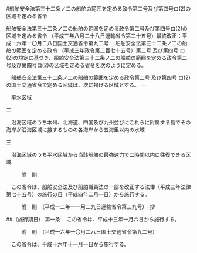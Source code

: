 #船舶安全法第三十二条ノ二の船舶の範囲を定める政令第二号及び第四号ロ(2)の区域を定める省令



船舶安全法第三十二条ノ二の船舶の範囲を定める政令第二号及び第四号ロ(2)の区域を定める省令
（平成三年八月二十八日運輸省令第二十五号）最終改正：平成一六年一〇月二八日国土交通省令第九二号
　船舶安全法第三十二条ノ二の船舶の範囲を定める政令
（平成三年政令第二百七十五号）第二号
及び第四号
ロ(2)の規定に基づき、船舶安全法第三十二条ノ二の船舶の範囲を定める政令第二号及び第四号ロ(2)の区域を定める省令を次のように定める。


　船舶安全法第三十二条ノ二の船舶の範囲を定める政令第二号
及び第四号
ロ(2)の国土交通省令で定める区域は、次に掲げる区域とする。
一

　平水区域

二

　沿海区域のうち本州、北海道、四国及び九州並びにこれらに附属する島でその海岸が沿海区域に接するものの各海岸から五海里以内の水域

三

　沿海区域のうち平水区域から当該船舶の最強速力で二時間以内に往復できる区域





　　　附　則


　この省令は、船舶安全法及び船舶職員法の一部を改正する法律（平成三年法律第七十五号）の施行の日（平成四年二月一日）から施行する。


　　　附　則　（平成一二年一一月二九日運輸省令第三九号）　抄


##（施行期日）
第一条
　この省令は、平成十三年一月六日から施行する。


　　　附　則　（平成一六年一〇月二八日国土交通省令第九二号）


　この省令は、平成十六年十一月一日から施行する。






